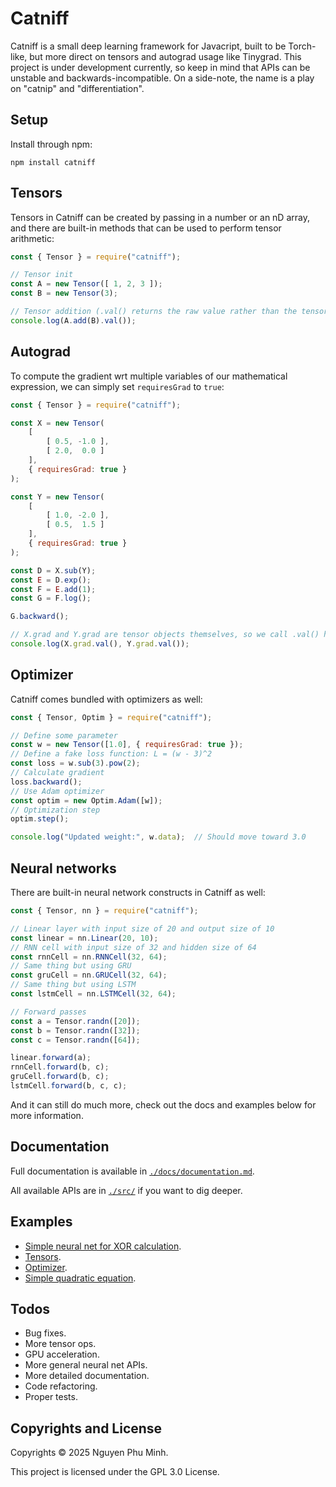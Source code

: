 # Catniff

Catniff is a small deep learning framework for Javacript, built to be Torch-like, but more direct on tensors and autograd usage like Tinygrad. This project is under development currently, so keep in mind that APIs can be unstable and backwards-incompatible. On a side-note, the name is a play on "catnip" and "differentiation".

## Setup

Install through npm:
```
npm install catniff
```

## Tensors

Tensors in Catniff can be created by passing in a number or an nD array, and there are built-in methods that can be used to perform tensor arithmetic:
```js
const { Tensor } = require("catniff");

// Tensor init
const A = new Tensor([ 1, 2, 3 ]);
const B = new Tensor(3);

// Tensor addition (.val() returns the raw value rather than the tensor object)
console.log(A.add(B).val());
```

## Autograd

To compute the gradient wrt multiple variables of our mathematical expression, we can simply set `requiresGrad` to `true`:
```js
const { Tensor } = require("catniff");

const X = new Tensor(
    [
        [ 0.5, -1.0 ],
        [ 2.0,  0.0 ]
    ],
    { requiresGrad: true }
);

const Y = new Tensor(
    [
        [ 1.0, -2.0 ],
        [ 0.5,  1.5 ]
    ],
    { requiresGrad: true }
);

const D = X.sub(Y);
const E = D.exp();
const F = E.add(1);
const G = F.log();

G.backward();

// X.grad and Y.grad are tensor objects themselves, so we call .val() here to see their raw values
console.log(X.grad.val(), Y.grad.val());
```

## Optimizer

Catniff comes bundled with optimizers as well:
```js
const { Tensor, Optim } = require("catniff");

// Define some parameter
const w = new Tensor([1.0], { requiresGrad: true });
// Define a fake loss function: L = (w - 3)^2
const loss = w.sub(3).pow(2);
// Calculate gradient
loss.backward();
// Use Adam optimizer
const optim = new Optim.Adam([w]);
// Optimization step
optim.step();

console.log("Updated weight:", w.data);  // Should move toward 3.0
```

## Neural networks

There are built-in neural network constructs in Catniff as well:
```js
const { Tensor, nn } = require("catniff");

// Linear layer with input size of 20 and output size of 10
const linear = nn.Linear(20, 10);
// RNN cell with input size of 32 and hidden size of 64
const rnnCell = nn.RNNCell(32, 64);
// Same thing but using GRU
const gruCell = nn.GRUCell(32, 64);
// Same thing but using LSTM
const lstmCell = nn.LSTMCell(32, 64);

// Forward passes
const a = Tensor.randn([20]);
const b = Tensor.randn([32]);
const c = Tensor.randn([64]);

linear.forward(a);
rnnCell.forward(b, c);
gruCell.forward(b, c);
lstmCell.forward(b, c, c);
```

And it can still do much more, check out the docs and examples below for more information.

## Documentation

Full documentation is available in [`./docs/documentation.md`](./docs/documentation.md).

All available APIs are in [`./src/`](./src/) if you want to dig deeper.

## Examples

* [Simple neural net for XOR calculation](./examples/xornet.js).
* [Tensors](./examples/tensors.js).
* [Optimizer](./examples/optim.js).
* [Simple quadratic equation](./examples/quadratic.js).

## Todos

* Bug fixes.
* More tensor ops.
* GPU acceleration.
* More general neural net APIs.
* More detailed documentation.
* Code refactoring.
* Proper tests.

## Copyrights and License

Copyrights © 2025 Nguyen Phu Minh.

This project is licensed under the GPL 3.0 License.
